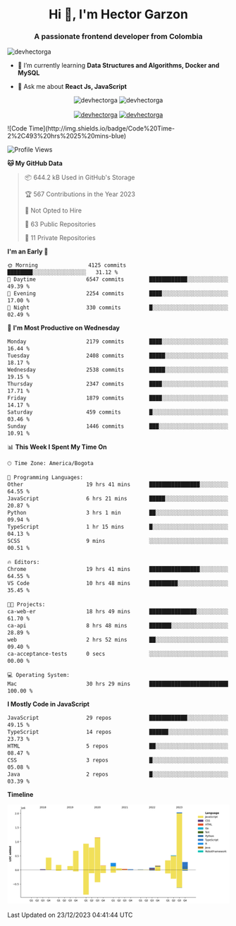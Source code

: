 <h1 align="center">Hi 👋, I'm Hector Garzon</h1>
<h3 align="center">A passionate frontend developer from Colombia</h3>

<p align="left"> <img src="https://komarev.com/ghpvc/?username=devhectorga" alt="devhectorga" /> </p>

- 🌱 I’m currently learning **Data Structures and Algorithms, Docker and MySQL**

- 💬 Ask me about **React Js, JavaScript**

<p align="center"> <img src="https://github-readme-stats.vercel.app/api?username=devhectorga&count_private=true&show_icons=true" alt="devhectorga" /> <img src="https://github-readme-stats.vercel.app/api/top-langs/?username=devhectorga&layout=compact" alt="devhectorga" /></p>

<p align="center">
<a href="https://twitter.com/devhectorga" target="blank"><img align="center" src="https://cdn.jsdelivr.net/npm/simple-icons@3.0.1/icons/twitter.svg" alt="devhectorga" height="20" width="20" /></a>
<a href="https://linkedin.com/in/devhectorga" target="blank"><img align="center" src="https://cdn.jsdelivr.net/npm/simple-icons@3.0.1/icons/linkedin.svg" alt="devhectorga" height="20" width="20" /></a>
</p>
<!--START_SECTION:waka-->
![Code Time](http://img.shields.io/badge/Code%20Time-2%2C493%20hrs%2025%20mins-blue)

![Profile Views](http://img.shields.io/badge/Profile%20Views-0-blue)

**🐱 My GitHub Data** 

> 📦 644.2 kB Used in GitHub's Storage 
 > 
> 🏆 567 Contributions in the Year 2023
 > 
> 🚫 Not Opted to Hire
 > 
> 📜 63 Public Repositories 
 > 
> 🔑 11 Private Repositories 
 > 
**I'm an Early 🐤** 

```text
🌞 Morning                4125 commits        ████████░░░░░░░░░░░░░░░░░   31.12 % 
🌆 Daytime                6547 commits        ████████████░░░░░░░░░░░░░   49.39 % 
🌃 Evening                2254 commits        ████░░░░░░░░░░░░░░░░░░░░░   17.00 % 
🌙 Night                  330 commits         █░░░░░░░░░░░░░░░░░░░░░░░░   02.49 % 
```
📅 **I'm Most Productive on Wednesday** 

```text
Monday                   2179 commits        ████░░░░░░░░░░░░░░░░░░░░░   16.44 % 
Tuesday                  2408 commits        █████░░░░░░░░░░░░░░░░░░░░   18.17 % 
Wednesday                2538 commits        █████░░░░░░░░░░░░░░░░░░░░   19.15 % 
Thursday                 2347 commits        ████░░░░░░░░░░░░░░░░░░░░░   17.71 % 
Friday                   1879 commits        ████░░░░░░░░░░░░░░░░░░░░░   14.17 % 
Saturday                 459 commits         █░░░░░░░░░░░░░░░░░░░░░░░░   03.46 % 
Sunday                   1446 commits        ███░░░░░░░░░░░░░░░░░░░░░░   10.91 % 
```


📊 **This Week I Spent My Time On** 

```text
🕑︎ Time Zone: America/Bogota

💬 Programming Languages: 
Other                    19 hrs 41 mins      ████████████████░░░░░░░░░   64.55 % 
JavaScript               6 hrs 21 mins       █████░░░░░░░░░░░░░░░░░░░░   20.87 % 
Python                   3 hrs 1 min         ██░░░░░░░░░░░░░░░░░░░░░░░   09.94 % 
TypeScript               1 hr 15 mins        █░░░░░░░░░░░░░░░░░░░░░░░░   04.13 % 
SCSS                     9 mins              ░░░░░░░░░░░░░░░░░░░░░░░░░   00.51 % 

🔥 Editors: 
Chrome                   19 hrs 41 mins      ████████████████░░░░░░░░░   64.55 % 
VS Code                  10 hrs 48 mins      █████████░░░░░░░░░░░░░░░░   35.45 % 

🐱‍💻 Projects: 
ca-web-er                18 hrs 49 mins      ███████████████░░░░░░░░░░   61.70 % 
ca-api                   8 hrs 48 mins       ███████░░░░░░░░░░░░░░░░░░   28.89 % 
web                      2 hrs 52 mins       ██░░░░░░░░░░░░░░░░░░░░░░░   09.40 % 
ca-acceptance-tests      0 secs              ░░░░░░░░░░░░░░░░░░░░░░░░░   00.00 % 

💻 Operating System: 
Mac                      30 hrs 29 mins      █████████████████████████   100.00 % 
```

**I Mostly Code in JavaScript** 

```text
JavaScript               29 repos            ████████████░░░░░░░░░░░░░   49.15 % 
TypeScript               14 repos            ██████░░░░░░░░░░░░░░░░░░░   23.73 % 
HTML                     5 repos             ██░░░░░░░░░░░░░░░░░░░░░░░   08.47 % 
CSS                      3 repos             █░░░░░░░░░░░░░░░░░░░░░░░░   05.08 % 
Java                     2 repos             █░░░░░░░░░░░░░░░░░░░░░░░░   03.39 % 
```



**Timeline**

![Lines of Code chart](https://raw.githubusercontent.com/devHectorGa/devHectorGa/master/assets/bar_graph.png)


 Last Updated on 23/12/2023 04:41:44 UTC
<!--END_SECTION:waka-->
